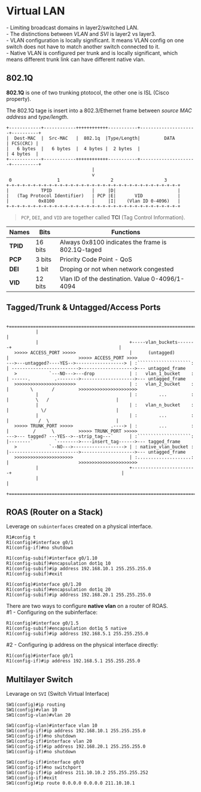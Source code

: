 # Virtual LAN
\- Limiting broadcast domains in layer2/switched LAN.  
\- The distinctions between _VLAN_ and _SVI_ is layer2 vs layer3.    
\- VLAN configuration is locally significant. It means VLAN config on one switch does not have to match another switch connected to it.  
\- Native VLAN is configured per trunk and is locally significant, which means different trunk link can have different native vlan.

## 802.1Q
**802.1Q** is one of two trunking ptotocol, the other one is ISL (Cisco property).

The 802.1Q tage is insert into a 802.3/Ethernet frame between _source MAC address_ and _type/length_.
```
+------------+------------++++++++++++-----------+---------------------+----------+
|  Dest-MAC  |  Src-MAC   |  802.1q  |Type/Length|         DATA        | FCS(CRC) |
|   6 bytes  |   6 bytes  |  4 bytes |  2 bytes  |                     | 4 bytes  |  
+------------+------------++++++++++++-----------+---------------------+----------+ 
                                |
                                v
 0                 1                   2                   3
+-+-+-+-+-+-+-+-+-+-+-+-+-+-+-+-+-+-+-+-+-+-+-+-+-+-+-+-+-+-+-+-+
|            TPID               |     |D|                       |
|   (Tag Protocol Identifier)   | PCP |E|       VID             |
|           0x8100              |     |I|    (Vlan ID 0-4096)   |
+-+-+-+-+-+-+-+-+-+-+-+-+-+-+-+-+-+-+-+-+-+-+-+-+-+-+-+-+-+-+-+-+
```
 > `PCP`, `DEI`, and `VID` are together called **TCI** (Tag Control Information).  

Names   | Bits    | Functions |
--------|---------|-----------|
**TPID**| 16 bits | Always 0x8100 indicates the frame is 802.1Q-taged |
**PCP** | 3 bits  | Priority Code Point - QoS |
**DEI** | 1 bit   | Droping or not when network congested |
**VID** | 12 bits | Vlan ID of the destination. Value 0-4096/1-4094 |

## Tagged/Trunk & Untagged/Access Ports
```text
           +=========================================================================SWITCH=====================+
           |                                                                                                    |
           |                                  +-----vlan_buckets-------+                                        |
   >>>>> ACCESS_PORT >>>>>                    |      (untagged)        |                          >>>>> ACCESS_PORT >>>> 
--->---untagged?----YES-->------------------> | :````````````````````: | ------------------------->-------------------->--- untagged_frame
   >            `---NO--->---drop             | :   vlan_1_bucket    : | ------.         .-------->-------------------->--- untagged_frame
   >>>>>>>>>>>>>>>>>>>>>>>                    | :   vlan_2_bucket    : |        \       /         >>>>>>>>>>>>>>>>>>>>>> 
           |                                  | :        ...         : |          \   /                         |
           |                                  | :   vlan_n_bucket    : |            \/                          |
           |                                  | :        ...         : |           /  \                         |
   >>>>> TRUNK_PORT >>>>>              .----> | :        ...         : |         /      \         >>>>> TRUNK_PORT >>>>> 
--->--- tagged? ---YES-->--strip_tag---`      | :````````````````````: |--------`        `-------->----insert_tag------>--- tagged_frame
   >            `--NO--->-------------------> | : native_vlan_bucket : |-------------------------->-------------------->--- untagged_frame
   >>>>>>>>>>>>>>>>>>>>>>                     | :....................: |                          >>>>>>>>>>>>>>>>>>>>>> 
           |                                  +------------------------+                                         |
           |                                                                                                     |
           +=====================================================================================================+
```

## ROAS (Router on a Stack)
Leverage on `subinterfaces` created on a physical interface. 
```
R1#config t
R1(config)#interface g0/1
R1(config-if)#no shutdown

R1(config-subif)#interface g0/1.10
R1(config-subif)#encapsulation dot1q 10
R1(config-subif)#ip address 192.168.10.1 255.255.255.0
R1(config-subif)#exit

R1(config)#interface g0/1.20
R1(config-subif)#encapsulation dot1q 20
R1(config-subif)#ip address 192.168.20.1 255.255.255.0
```
There are two ways to configure **native vlan** on a router of ROAS.  
#1 - Configuring on the subinferface:
```
R1(config)#interface g0/1.5
R1(config-subif)#encapsulation dot1q 5 native
R1(config-subif)#ip address 192.168.5.1 255.255.255.0
```
#2 - Configuring ip address on the physical interface directly:
```
R1(config)#interface g0/1
R1(config-if)#ip address 192.168.5.1 255.255.255.0
```

## Multilayer Switch
Levarage on `SVI` (Switch Virtual Interface)
```
SW1(config)#ip routing
SW1(config)#vlan 10
SW1(config-vlan)#vlan 20

SW1(config-vlan)#interface vlan 10
SW1(config-if)#ip address 192.168.10.1 255.255.255.0
SW1(config-if)#no shutdown
SW1(config-if)#interface vlan 20
SW1(config-if)#ip address 192.168.20.1 255.255.255.0
SW1(config-if)#no shutdown

SW1(config-if)#interface g0/0
SW1(config-if)#no switchport
SW1(config-if)#ip address 211.10.10.2 255.255.255.252
SW1(config-if)#exit
SW1(config)#ip route 0.0.0.0 0.0.0.0 211.10.10.1
```
